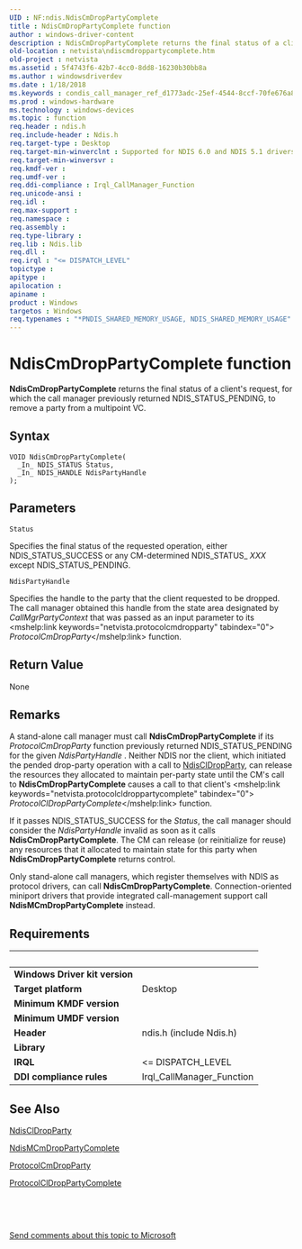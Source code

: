 ```yaml
---
UID : NF:ndis.NdisCmDropPartyComplete
title : NdisCmDropPartyComplete function
author : windows-driver-content
description : NdisCmDropPartyComplete returns the final status of a client's request, for which the call manager previously returned NDIS_STATUS_PENDING, to remove a party from a multipoint VC.
old-location : netvista\ndiscmdroppartycomplete.htm
old-project : netvista
ms.assetid : 5f4743f6-42b7-4cc0-8dd8-16230b30bb8a
ms.author : windowsdriverdev
ms.date : 1/18/2018
ms.keywords : condis_call_manager_ref_d1773adc-25ef-4544-8ccf-70fe676a862d.xml, netvista.ndiscmdroppartycomplete, NdisCmDropPartyComplete function [Network Drivers Starting with Windows Vista], ndis/NdisCmDropPartyComplete, NdisCmDropPartyComplete
ms.prod : windows-hardware
ms.technology : windows-devices
ms.topic : function
req.header : ndis.h
req.include-header : Ndis.h
req.target-type : Desktop
req.target-min-winverclnt : Supported for NDIS 6.0 and NDIS 5.1 drivers (see    NdisCmDropPartyComplete (NDIS   5.1)) in Windows Vista. Supported for NDIS 5.1 drivers (see    NdisCmDropPartyComplete (NDIS   5.1)) in Windows XP.
req.target-min-winversvr : 
req.kmdf-ver : 
req.umdf-ver : 
req.ddi-compliance : Irql_CallManager_Function
req.unicode-ansi : 
req.idl : 
req.max-support : 
req.namespace : 
req.assembly : 
req.type-library : 
req.lib : Ndis.lib
req.dll : 
req.irql : "<= DISPATCH_LEVEL"
topictype : 
apitype : 
apilocation : 
apiname : 
product : Windows
targetos : Windows
req.typenames : "*PNDIS_SHARED_MEMORY_USAGE, NDIS_SHARED_MEMORY_USAGE"
---
```



# NdisCmDropPartyComplete function
<b>NdisCmDropPartyComplete</b> returns the final status of a client's request, for which the call manager
  previously returned NDIS_STATUS_PENDING, to remove a party from a multipoint VC.

## Syntax

````
VOID NdisCmDropPartyComplete(
  _In_ NDIS_STATUS Status,
  _In_ NDIS_HANDLE NdisPartyHandle
);
````

## Parameters

`Status`

Specifies the final status of the requested operation, either NDIS_STATUS_SUCCESS or any
     CM-determined NDIS_STATUS_
     <i>XXX</i> except NDIS_STATUS_PENDING.

`NdisPartyHandle`

Specifies the handle to the party that the client requested to be dropped. The call manager
     obtained this handle from the state area designated by 
     <i>CallMgrPartyContext</i> that was passed as an input parameter to its 
     <mshelp:link keywords="netvista.protocolcmdropparty" tabindex="0"><i>
     ProtocolCmDropParty</i></mshelp:link> function.


## Return Value

None

## Remarks

A stand-alone call manager must call 
    <b>NdisCmDropPartyComplete</b> if its 
    <i>ProtocolCmDropParty</i> function previously returned NDIS_STATUS_PENDING for the given 
    <i>NdisPartyHandle</i> . Neither NDIS nor the client, which initiated the pended drop-party operation with
    a call to 
    <a href="..\ndis\nf-ndis-ndiscldropparty.md">NdisClDropParty</a>, can release the
    resources they allocated to maintain per-party state until the CM's call to 
    <b>NdisCmDropPartyComplete</b> causes a call to that client's 
    <mshelp:link keywords="netvista.protocolcldroppartycomplete" tabindex="0"><i>
    ProtocolClDropPartyComplete</i></mshelp:link> function.

If it passes NDIS_STATUS_SUCCESS for the 
    <i>Status</i>, the call manager should consider the 
    <i>NdisPartyHandle</i> invalid as soon as it calls 
    <b>NdisCmDropPartyComplete</b>. The CM can release (or reinitialize for reuse) any resources that it
    allocated to maintain state for this party when 
    <b>NdisCmDropPartyComplete</b> returns control.

Only stand-alone call managers, which register themselves with NDIS as protocol drivers, can call 
    <b>NdisCmDropPartyComplete</b>. Connection-oriented miniport drivers that provide integrated
    call-management support call 
    <b>NdisMCmDropPartyComplete</b> instead.

## Requirements
| &nbsp; | &nbsp; |
| ---- |:---- |
| **Windows Driver kit version** |  |
| **Target platform** | Desktop |
| **Minimum KMDF version** |  |
| **Minimum UMDF version** |  |
| **Header** | ndis.h (include Ndis.h) |
| **Library** |  |
| **IRQL** | <= DISPATCH_LEVEL |
| **DDI compliance rules** | Irql_CallManager_Function |

## See Also

<a href="..\ndis\nf-ndis-ndiscldropparty.md">NdisClDropParty</a>

<a href="..\ndis\nf-ndis-ndismcmdroppartycomplete.md">NdisMCmDropPartyComplete</a>

<a href="..\ndis\nc-ndis-protocol_cm_drop_party.md">ProtocolCmDropParty</a>

<a href="..\ndis\nc-ndis-protocol_cl_drop_party_complete.md">ProtocolClDropPartyComplete</a>

 

 

<a href="mailto:wsddocfb@microsoft.com?subject=Documentation%20feedback [netvista\netvista]:%20NdisCmDropPartyComplete function%20 RELEASE:%20(1/18/2018)&amp;body=%0A%0APRIVACY STATEMENT%0A%0AWe use your feedback to improve the documentation. We don't use your email address for any other purpose, and we'll remove your email address from our system after the issue that you're reporting is fixed. While we're working to fix this issue, we might send you an email message to ask for more info. Later, we might also send you an email message to let you know that we've addressed your feedback.%0A%0AFor more info about Microsoft's privacy policy, see http://privacy.microsoft.com/en-us/default.aspx." title="Send comments about this topic to Microsoft">Send comments about this topic to Microsoft</a>